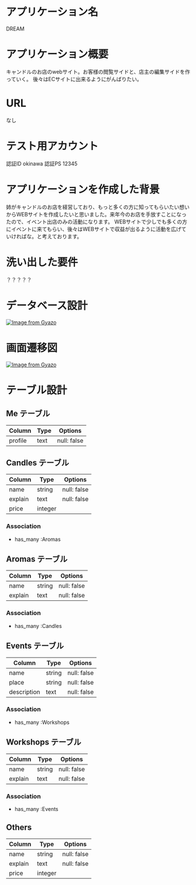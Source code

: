 # アプリケーション名
DREAM

# アプリケーション概要
キャンドルのお店のwebサイト。お客様の閲覧サイドと、店主の編集サイドを作っていく。
後々はECサイトに出来るようにがんばりたい。

# URL
なし

# テスト用アカウント
認証ID okinawa
認証PS 12345

# アプリケーションを作成した背景
姉がキャンドルのお店を経営しており、もっと多くの方に知ってもらいたい想いからWEBサイトを作成したいと思いました。来年今のお店を手放すことになったので、イベント出店のみの活動になります。
WEBサイトで少しでも多くの方にイベントに来てもらい、後々はWEBサイトで収益が出るように活動を広げていければな。と考えております。

# 洗い出した要件
？？？？？

# データベース設計
[![Image from Gyazo](https://i.gyazo.com/c80a69d1a8b0f7b038de0d52b89be4e3.png)](https://gyazo.com/c80a69d1a8b0f7b038de0d52b89be4e3)

# 画面遷移図
[![Image from Gyazo](https://i.gyazo.com/4199b7382bca8254764500be8d62ad87.png)](https://gyazo.com/4199b7382bca8254764500be8d62ad87)
# テーブル設計

## Me テーブル

| Column             | Type    | Options     |
| ------------------ | ------- | ----------- |
| profile            | text    | null: false |

## Candles テーブル

| Column             | Type    | Options     |
| ------------------ | ------- | ----------- |
| name               | string  | null: false |
| explain            | text    | null: false |
| price              | integer |             |

### Association
- has_many :Aromas


## Aromas テーブル

| Column             | Type    | Options     |
| ------------------ | ------- | ----------- |
| name               | string  | null: false |
| explain            | text    | null: false |

### Association
- has_many :Candles


## Events テーブル

| Column             | Type    | Options     |
| ------------------ | ------- | ----------- |
| name               | string  | null: false |
| place              | string  | null: false |
| description        | text    | null: false |

### Association
- has_many :Workshops


## Workshops テーブル

| Column             | Type    | Options     |
| ------------------ | ------- | ----------- |
| name               | string  | null: false |
| explain            | text    | null: false |

### Association
- has_many :Events


## Others
| Column             | Type    | Options     |
| ------------------ | ------- | ----------- |
| name               | string  | null: false |
| explain            | text    | null: false |
| price              | integer |             |